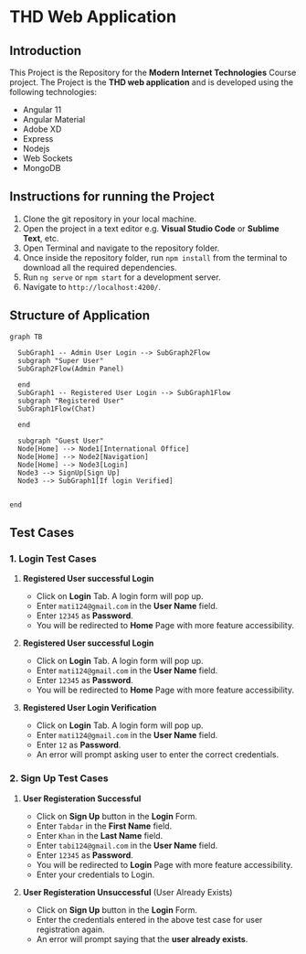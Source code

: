 # THD Web Application

## Introduction

This Project is the Repository for the **Modern Internet Technologies** Course project. The Project is the **THD web application** and is developed using the following technologies:
   * Angular 11
   * Angular Material
   * Adobe XD
   * Express
   * Nodejs
   * Web Sockets
   * MongoDB
   


## Instructions for running the Project
1. Clone the git repository in your local machine.
2. Open the project in a text editor e.g. **Visual Studio Code** or **Sublime Text**, etc.
3. Open Terminal and navigate to the repository folder.
4. Once inside the repository folder, run `npm install` from the terminal to download all the required dependencies.
5. Run `ng serve` or `npm start` for a development server. 
6. Navigate to `http://localhost:4200/`.

## Structure of Application

```mermaid
graph TB

  SubGraph1 -- Admin User Login --> SubGraph2Flow
  subgraph "Super User"
  SubGraph2Flow(Admin Panel)
  
  end
  SubGraph1 -- Registered User Login --> SubGraph1Flow
  subgraph "Registered User"
  SubGraph1Flow(Chat)
  
  end

  subgraph "Guest User"
  Node[Home] --> Node1[International Office]
  Node[Home] --> Node2[Navigation]
  Node[Home] --> Node3[Login]
  Node3 --> SignUp[Sign Up]
  Node3 --> SubGraph1[If login Verified]
  
  
end
```

## Test Cases

  
### 1. Login Test Cases

  1. **Registered User successful Login**
      - Click on **Login** Tab. A login form will pop up.
      - Enter `mati124@gmail.com` in the **User Name** field.
      - Enter `12345` as **Password**.
      - You will be redirected to **Home** Page with more feature accessibility.

  2. **Registered User successful Login**
      - Click on **Login** Tab. A login form will pop up.
      - Enter `mati124@gmail.com` in the **User Name** field.
      - Enter `12345` as **Password**.
      - You will be redirected to **Home** Page with more feature accessibility.

  3. **Registered User Login Verification**
        - Click on **Login** Tab. A login form will pop up.
        - Enter `mati124@gmail.com` in the **User Name** field.
        - Enter `12` as **Password**.
        - An error will prompt asking user to enter the correct credentials.


### 2. Sign Up Test Cases

  1. **User Registeration Successful**
      - Click on **Sign Up** button in the **Login** Form.
      - Enter `Tabdar` in the **First Name** field.
      - Enter `Khan` in the **Last Name** field.
      - Enter `tabi124@gmail.com` in the **User Name** field.
      - Enter `12345` as **Password**.
      - You will be redirected to **Login** Page with more feature accessibility.
      - Enter your credentials to Login.

  2. **User Registeration Unsuccessful** (User Already Exists)
      - Click on **Sign Up** button in the **Login** Form.
      - Enter the credentials entered in the above test case for user registration again.
      - An error will prompt saying that the **user already exists**.

  

